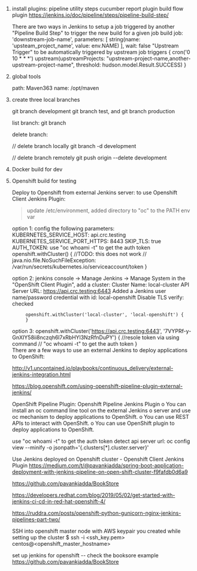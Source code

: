 1. install plugins:
   pipeline utility steps
   cucumber report plugin
   build flow plugin
   https://jenkins.io/doc/pipeline/steps/pipeline-build-step/
   
   There are two ways in Jenkins to setup a job triggered by another
		"Pipeline Build Step" to trigger the new build for a given job
			 build job: 'downstream-job-name', parameters: [
		        string(name: 'upsteam_project_name', value: env.NAME)
		    ], wait: false
		"Upstream Trigger" to be automatically triggered by upstream job
			triggers {
			    cron('0 10 * * *')
			    upstream(upstreamProjects: "upstream-project-name,another-upstream-project-name", threshold: hudson.model.Result.SUCCESS)
			}
2. global tools
   
   path: Maven363
   name: /opt/maven
3. create three local branches

   git branch development
   git branch test,
   and
   git branch production
   
   list branch:
   git branch
   
   
   delete branch:
   
   // delete branch locally
   git branch -d development

   // delete branch remotely
   git push origin --delete development

4. Docker build for dev

5. Openshift build for testing
   
   Deploy to Openshift from external Jenkins server:
    to use Openshift Client Jenkins Plugin:
     > update /etc/environment,
        added directory to "oc" to the PATH env var


     option 1: config the following parameters:
        KUBERNETES_SERVICE_HOST: api.crc.testing
        KUBERNETES_SERVICE_PORT_HTTPS: 8443
        SKIP_TLS: true
        AUTH_TOKEN:  use "oc whoami -t" to get the auth token
            openshift.withCluster() {
                //TODO: this does not work
                // java.nio.file.NoSuchFileException:  /var/run/secrets/kubernetes.io/serviceaccount/token
            }
        
    option 2: 
         jenkins console -> Manage Jenkins -> Manage System
         in the "OpenShift Client Plugin", 
           add a cluster:
                	Cluster Name: local-cluster
                    API Server URL: https://api.crc.testing:6443
                    Added a Jenkins user name/password credential with id: local-openshift
                    Disable TLS verify: checked

            openshift.withCluster('local-cluster', 'local-openshift') {  
            }
    option 3: 
        openshift.withCluster('https://api.crc.testing:6443', '7VYPRf-y-GnXIY58ii8nczqh6l7xRbHYl3NzRfnDuPY') {
            //resole token via using command 
            // "oc whoami -t" to get the auth token
        }        
    There are a few ways to use an external Jenkins to deploy applications to OpenShift:

    http://v1.uncontained.io/playbooks/continuous_delivery/external-jenkins-integration.html

    https://blog.openshift.com/using-openshift-pipeline-plugin-external-jenkins/

    OpenShift Pipeline Plugin: Openshift Pipeline Jenkins Plugin
        o You can install an oc command line tool on the external Jenkins 
        o server and use oc mechanism to deploy applications to OpenShift.
        o You can use REST APIs to interact with OpenShift.
        o You can use OpenShift plugin to deploy applications to OpenShift.
     
     
     use "oc whoami -t" to get the auth token
     detect api server url: oc config view --minify -o jsonpath='{.clusters[*].cluster.server}'

   Use Jenkins deployed on Openshift cluster - Openshift Client Jenkins Plugin
   https://medium.com/t/@pavankjadda/spring-boot-application-deployment-with-jenkins-pipeline-on-open-shift-cluster-f9fafdb0d6a9

   https://github.com/pavankjadda/BookStore

   https://developers.redhat.com/blog/2019/05/02/get-started-with-jenkins-ci-cd-in-red-hat-openshift-4/

   https://ruddra.com/posts/openshift-python-gunicorn-nginx-jenkins-pipelines-part-two/

   SSH into openshift master node with AWS keypair you created while setting up the cluster
        $ ssh -i <ssh_key.pem> centos@<openshift_master_hostname>

   set up jenkins for openshift -- 
       check the booksore example
       https://github.com/pavankjadda/BookStore